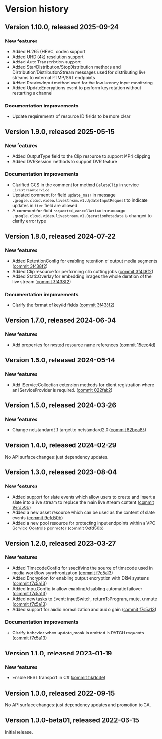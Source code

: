 # Version history

## Version 1.10.0, released 2025-09-24

### New features

- Added H.265 (HEVC) codec support
- Added UHD (4k) resolution support
- Added Auto Transcription support
- Added StartDistribution/StopDistribution methods and Distribution/DistributionStream messages used for distributing live streams to external RTMP/SRT endpoints
- Added PreviewInput method used for the low latency input monitoring
- Added UpdateEncryptions event to perform key rotation without restarting a channel

### Documentation improvements

- Update requirements of resource ID fields to be more clear

## Version 1.9.0, released 2025-05-15

### New features

- Added OutputType field to the Clip resource to support MP4 clipping
- Added DVRSession methods to support DVR feature

### Documentation improvements

- Clarified GCS in the comment for method `DeleteClip` in service `LivestreamService`
- Updated comment for field `update_mask` in message `.google.cloud.video.livestream.v1.UpdateInputRequest` to indicate updates in `tier` field are allowed
- A comment for field `requested_cancellation` in message `.google.cloud.video.livestream.v1.OperationMetadata` is changed to clarify error type

## Version 1.8.0, released 2024-07-22

### New features

- Added RetentionConfig for enabling retention of output media segments ([commit 3f438f2](https://github.com/googleapis/google-cloud-dotnet/commit/3f438f2fd6076c94464ac874e17f88e891887487))
- Added Clip resource for performing clip cutting jobs ([commit 3f438f2](https://github.com/googleapis/google-cloud-dotnet/commit/3f438f2fd6076c94464ac874e17f88e891887487))
- Added StaticOverlay for embedding images the whole duration of the live stream ([commit 3f438f2](https://github.com/googleapis/google-cloud-dotnet/commit/3f438f2fd6076c94464ac874e17f88e891887487))

### Documentation improvements

- Clarify the format of key/id fields ([commit 3f438f2](https://github.com/googleapis/google-cloud-dotnet/commit/3f438f2fd6076c94464ac874e17f88e891887487))

## Version 1.7.0, released 2024-06-04

### New features

- Add properties for nested resource name references ([commit 15eec4d](https://github.com/googleapis/google-cloud-dotnet/commit/15eec4dabb9fd3cf3b8f4b978d64b7ba435ca995))

## Version 1.6.0, released 2024-05-14

### New features

- Add IServiceCollection extension methods for client registration where an IServiceProvider is required. ([commit 022fab2](https://github.com/googleapis/google-cloud-dotnet/commit/022fab203f28fb9c608972af7f8b83f571ae5694))

## Version 1.5.0, released 2024-03-26

### New features

- Change netstandard2.1 target to netstandard2.0 ([commit 82bea85](https://github.com/googleapis/google-cloud-dotnet/commit/82bea850661975b9750ac30753528cc9d2e05240))

## Version 1.4.0, released 2024-02-29

No API surface changes; just dependency updates.

## Version 1.3.0, released 2023-08-04

### New features

- Added support for slate events which allow users to create and insert a slate into a live stream to replace the main live stream content ([commit 9efd50b](https://github.com/googleapis/google-cloud-dotnet/commit/9efd50b73fa6c514ce2b6a8d7567bc07584ed7ae))
- Added a new asset resource which can be used as the content of slate events ([commit 9efd50b](https://github.com/googleapis/google-cloud-dotnet/commit/9efd50b73fa6c514ce2b6a8d7567bc07584ed7ae))
- Added a new pool resource for protecting input endpoints within a VPC Service Controls perimeter ([commit 9efd50b](https://github.com/googleapis/google-cloud-dotnet/commit/9efd50b73fa6c514ce2b6a8d7567bc07584ed7ae))

## Version 1.2.0, released 2023-03-27

### New features

- Added TimecodeConfig for specifying the source of timecode used in media workflow synchronization ([commit f7c5a13](https://github.com/googleapis/google-cloud-dotnet/commit/f7c5a134ba3ed60c6fb67e001ce430bc95724815))
- Added Encryption for enabling output encryption with DRM systems ([commit f7c5a13](https://github.com/googleapis/google-cloud-dotnet/commit/f7c5a134ba3ed60c6fb67e001ce430bc95724815))
- Added InputConfig to allow enabling/disabling automatic failover ([commit f7c5a13](https://github.com/googleapis/google-cloud-dotnet/commit/f7c5a134ba3ed60c6fb67e001ce430bc95724815))
- Added new tasks to Event: inputSwitch, returnToProgram, mute, unmute ([commit f7c5a13](https://github.com/googleapis/google-cloud-dotnet/commit/f7c5a134ba3ed60c6fb67e001ce430bc95724815))
- Added support for audio normalization and audio gain ([commit f7c5a13](https://github.com/googleapis/google-cloud-dotnet/commit/f7c5a134ba3ed60c6fb67e001ce430bc95724815))

### Documentation improvements

- Clarify behavior when update_mask is omitted in PATCH requests ([commit f7c5a13](https://github.com/googleapis/google-cloud-dotnet/commit/f7c5a134ba3ed60c6fb67e001ce430bc95724815))

## Version 1.1.0, released 2023-01-19

### New features

- Enable REST transport in C# ([commit f6a1c3e](https://github.com/googleapis/google-cloud-dotnet/commit/f6a1c3e8930f0e8209a079352765be3bb9039be2))

## Version 1.0.0, released 2022-09-15

No API surface changes; just dependency updates and promotion to GA.

## Version 1.0.0-beta01, released 2022-06-15

Initial release.
